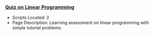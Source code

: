 ### [Quiz on Linear Programming](https://www.apmonitor.com/pdc/index.php/Main/QuizLinearProgramming)
- Scripts Located: 2
- Page Description: Learning assessment on linear programming with simple tutorial problems.
